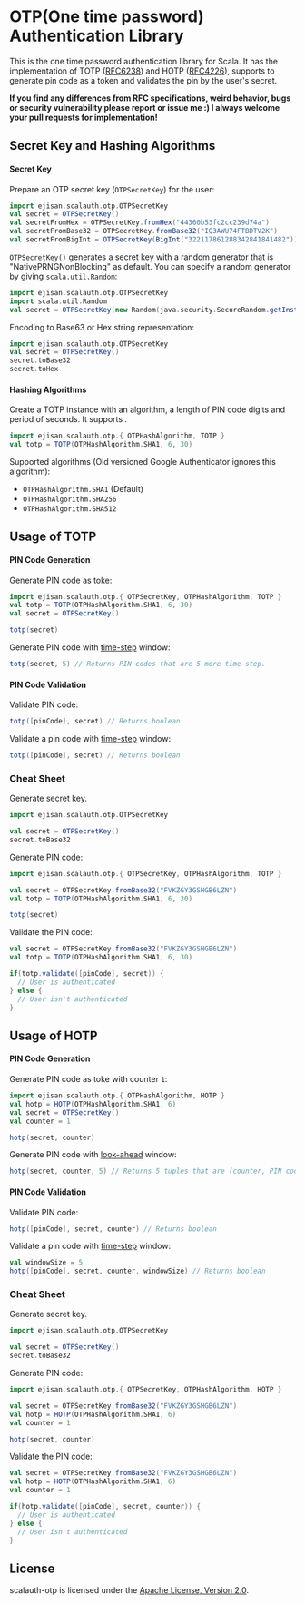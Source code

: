 # OTP(One time password) Authentication Library
This is the one time password authentication library for Scala. It has the implementation of TOTP ([RFC6238](https://tools.ietf.org/html/rfc6238)) and HOTP ([RFC4226](https://tools.ietf.org/html/rfc4226)), supports to generate pin code as a token and validates the pin by the user's secret.

**If you find any differences from RFC specifications, weird behavior, bugs or security vulnerability please report or issue me :) I always welcome your pull requests for implementation!**

## Secret Key and Hashing Algorithms
#### Secret Key
Prepare an OTP secret key (`OTPSecretKey`) for the user:
```scala
import ejisan.scalauth.otp.OTPSecretKey
val secret = OTPSecretKey()
val secretFromHex = OTPSecretKey.fromHex("44360b53fc2cc239d74a")
val secretFromBase32 = OTPSecretKey.fromBase32("IQ3AWU74FTBDTV2K")
val secretFromBigInt = OTPSecretKey(BigInt("322117861288342841841482"))
```
`OTPSecretKey()` generates a secret key with a random generator that is "NativePRNGNonBlocking" as default. You can specify a random generator by giving `scala.util.Random`:
```scala
import ejisan.scalauth.otp.OTPSecretKey
import scala.util.Random
val secret = OTPSecretKey(new Random(java.security.SecureRandom.getInstance("NativePRNGBlocking")))
```
Encoding to Base63 or Hex string representation:

```scala
import ejisan.scalauth.otp.OTPSecretKey
val secret = OTPSecretKey()
secret.toBase32
secret.toHex
```
#### Hashing Algorithms
Create a TOTP instance with an algorithm, a length of PIN code digits and period of seconds. It supports .
```scala
import ejisan.scalauth.otp.{ OTPHashAlgorithm, TOTP }
val totp = TOTP(OTPHashAlgorithm.SHA1, 6, 30)
```
Supported algorithms (Old versioned Google Authenticator ignores this algorithm):
- `OTPHashAlgorithm.SHA1` (Default)
- `OTPHashAlgorithm.SHA256`
- `OTPHashAlgorithm.SHA512`

## Usage of TOTP
#### PIN Code Generation
Generate PIN code as toke:
```scala
import ejisan.scalauth.otp.{ OTPSecretKey, OTPHashAlgorithm, TOTP }
val totp = TOTP(OTPHashAlgorithm.SHA1, 6, 30)
val secret = OTPSecretKey()

totp(secret)
```
Generate PIN code with [time-step](https://tools.ietf.org/html/rfc6238#section-5.2) window:
```scala
totp(secret, 5) // Returns PIN codes that are 5 more time-step.
```
#### PIN Code Validation
Validate PIN code:
```scala
totp([pinCode], secret) // Returns boolean
```
Validate a pin code with [time-step](https://tools.ietf.org/html/rfc6238#section-5.2) window:
```scala
totp([pinCode], secret) // Returns boolean
```
### Cheat Sheet
Generate secret key.
```scala
import ejisan.scalauth.otp.OTPSecretKey

val secret = OTPSecretKey()
secret.toBase32
```
Generate PIN code:

```scala
import ejisan.scalauth.otp.{ OTPSecretKey, OTPHashAlgorithm, TOTP }

val secret = OTPSecretKey.fromBase32("FVKZGY3GSHGB6LZN")
val totp = TOTP(OTPHashAlgorithm.SHA1, 6, 30)

totp(secret)
```
Validate the PIN code:

```scala
val secret = OTPSecretKey.fromBase32("FVKZGY3GSHGB6LZN")
val totp = TOTP(OTPHashAlgorithm.SHA1, 6, 30)

if(totp.validate([pinCode], secret)) {
  // User is authenticated
} else {
  // User isn't authenticated
}

```

## Usage of HOTP
#### PIN Code Generation
Generate PIN code as toke with counter `1`:
```scala
import ejisan.scalauth.otp.{ OTPHashAlgorithm, HOTP }
val hotp = HOTP(OTPHashAlgorithm.SHA1, 6)
val secret = OTPSecretKey()
val counter = 1

hotp(secret, counter)
```
Generate PIN code with [look-ahead](https://tools.ietf.org/html/rfc4226#section-7.4) window:
```scala
hotp(secret, counter, 5) // Returns 5 tuples that are (counter, PIN code).
```
#### PIN Code Validation
Validate PIN code:
```scala
hotp([pinCode], secret, counter) // Returns boolean
```
Validate a pin code with [time-step](https://tools.ietf.org/html/rfc6238#section-5.2) window:
```scala
val windowSize = 5
hotp([pinCode], secret, counter, windowSize) // Returns boolean
```
### Cheat Sheet
Generate secret key.
```scala
import ejisan.scalauth.otp.OTPSecretKey

val secret = OTPSecretKey()
secret.toBase32
```
Generate PIN code:

```scala
import ejisan.scalauth.otp.{ OTPSecretKey, OTPHashAlgorithm, HOTP }

val secret = OTPSecretKey.fromBase32("FVKZGY3GSHGB6LZN")
val hotp = HOTP(OTPHashAlgorithm.SHA1, 6)
val counter = 1

hotp(secret, counter)
```
Validate the PIN code:

```scala
val secret = OTPSecretKey.fromBase32("FVKZGY3GSHGB6LZN")
val hotp = HOTP(OTPHashAlgorithm.SHA1, 6)
val counter = 1

if(hotp.validate([pinCode], secret, counter)) {
  // User is authenticated
} else {
  // User isn't authenticated
}

```

## License
scalauth-otp is licensed under the [Apache License, Version 2.0](./LICENSE).
